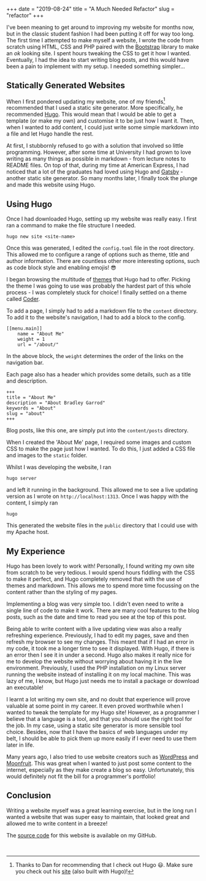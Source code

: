 +++ 
date = "2019-08-24"
title = "A Much Needed Refactor"
slug = "refactor"
+++

I've been meaning to get around to improving my website for months now, but in the classic student fashion I had been putting it off for way too long.
The first time I attempted to make myself a website, I wrote the code from scratch using HTML, CSS and PHP paired with the [Bootstrap](https://getbootstrap.com/) library to make an *ok* looking site.
I spent hours tweaking the CSS to get it how I wanted.
Eventually, I had the idea to start writing blog posts, and this would have been a pain to implement with my setup.
I needed something simpler...


## Statically Generated Websites

When I first pondered updating my website, one of my friends[^1] recommended that I used a static site generator.
More specifically, he recommended [Hugo](https://gohugo.io/).
This would mean that I would be able to get a template (or make my own) and customise it to be just how I want it.
Then, when I wanted to add content, I could just write some simple markdown into a file and let Hugo handle the rest.

At first, I stubbornly refused to go with a solution that involved so little programming.
However, after some time at University I had grown to love writing as many things as possible in markdown - from lecture notes to README files.
On top of that, during my time at American Express, I had noticed that a lot of the graduates had loved using Hugo and [Gatsby](https://www.gatsbyjs.org/) - another static site generator.
So many months later, I finally took the plunge and made this website using Hugo.

## Using Hugo

Once I had downloaded Hugo, setting up my website was really easy.
I first ran a command to make the file structure I needed.
```
hugo new site <site-name>
```
Once this was generated, I edited the `config.toml` file in the root directory.
This allowed me to configure a range of options such as theme, title and author information.
There are countless other more interesting options, such as code block style and enabling emojis! :sunglasses:

I began browsing the multitude of [themes](https://themes.gohugo.io/) that Hugo had to offer.
Picking the theme I was going to use was probably the hardest part of this whole process - I was completely stuck for choice!
I finally settled on a theme called [Coder](https://themes.gohugo.io/hugo-coder/).

To add a page, I simply had to add a markdown file to the `content` directory.
To add it to the website's navigation, I had to add a block to the config.
```
[[menu.main]]
    name = "About Me"
    weight = 1
    url = "/about/"
```
In the above block, the `weight` determines the order of the links on the navigation bar.

Each page also has a header which provides some details, such as a title and description.
```
+++
title = "About Me"
description = "About Bradley Garrod"
keywords = "About"
slug = "about"
+++
```

Blog posts, like this one, are simply put into the `content/posts` directory.

When I created the 'About Me' page, I required some images and custom CSS to make the page just how I wanted.
To do this, I just added a CSS file and images to the `static` folder.

Whilst I was developing the website, I ran
```
hugo server
```
and left it running in the background.
This allowed me to see a live updating version as I wrote on `http://localhost:1313`.
Once I was happy with the content, I simply ran
```
hugo
```
This generated the website files in the `public` directory that I could use with my Apache host.

## My Experience

Hugo has been lovely to work with! 
Personally, I found writing my own site from scratch to be very tedious.
I would spend hours fiddling with the CSS to make it perfect, and Hugo completely removed that with the use of themes and markdown.
This allows me to spend more time focussing on the content rather than the styling of my pages.

Implementing a blog was very simple too.
I didn't even need to write a single line of code to make it work.
There are many cool features to the blog posts, such as the date and time to read you see at the top of this post.

Being able to write content with a live updating view was also a really refreshing experience.
Previously, I had to edit my pages, save and then refresh my browser to see my changes.
This meant that if I had an error in my code, it took me a longer time to see it displayed.
With Hugo, if there is an error then I see it in under a second.
Hugo also makes it really nice for me to develop the website without worrying about having it in the live environment.
Previously, I used the PHP installation on my Linux server running the website instead of installing it on my local machine.
This was lazy of me, I know, but Hugo just needs me to install a package or download an executable!

I learnt a lot writing my own site, and no doubt that experience will prove valuable at some point in my career.
It even proved worthwhile when I wanted to tweak the template for my Hugo site!
However, as a programmer I believe that a language is a tool, and that you should use the right tool for the job.
In my case, using a static site generator is more sensible tool choice.
Besides, now that I have the basics of web languages under my belt, I should be able to pick them up more easily if I ever need to use them later in life.

Many years ago, I also tried to use website creators such as [WordPress](https://wordpress.com/) and [Moonfruit](https://www.moonfruit.com/).
This was great when I wanted to just post some content to the internet, especially as they make create a blog so easy.
Unfortunately, this would definitely not fit the bill for a programmer's portfolio!

## Conclusion

Writing a website myself was a great learning exercise, but in the long run I wanted a website that was super easy to maintain, that looked great and allowed me to write content in a breeze!

The [source code](https://github.com/bred1810/bredley) for this website is available on my GitHub.

<br>

[^1]: Thanks to Dan for recommending that I check out Hugo :smiley:.
Make sure you check out his [site](https://trickey.io/) (also built with Hugo)!
